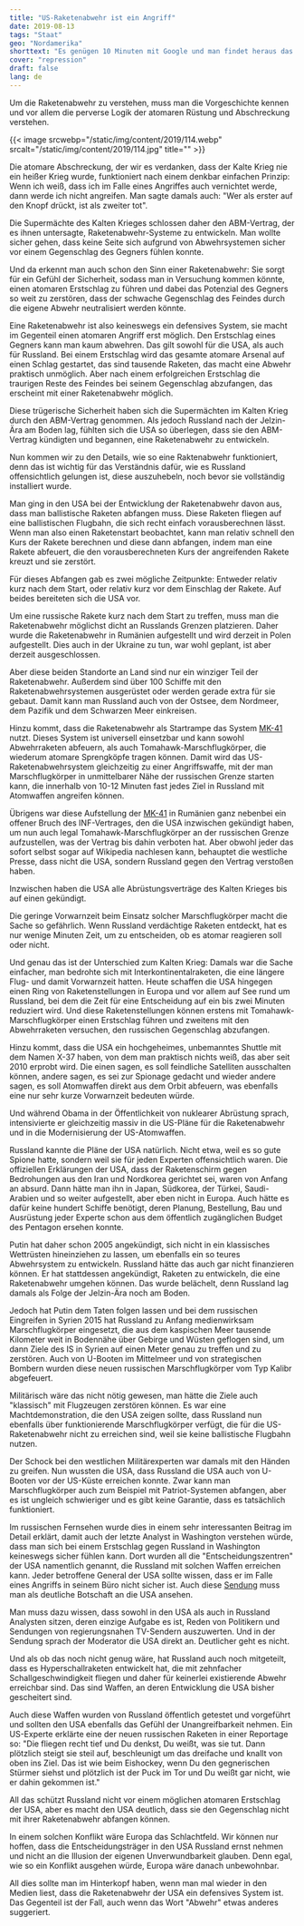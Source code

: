 ```yaml
---
title: "US-Raketenabwehr ist ein Angriff"
date: 2019-08-13
tags: "Staat"
geo: "Nordamerika"
shorttext: "Es genügen 10 Minuten mit Google und man findet heraus das die USA nicht verteidigen sondern mit den Raktenabwehrsystem angreifen."
cover: "repression"
draft: false
lang: de
---
```


Um die Raketenabwehr zu verstehen, muss man die Vorgeschichte kennen und vor allem die perverse Logik der atomaren Rüstung und Abschreckung verstehen.

{{< image srcwebp="/static/img/content/2019/114.webp" srcalt="/static/img/content/2019/114.jpg" title="" >}}

Die atomare Abschreckung, der wir es verdanken, dass der Kalte Krieg nie ein heißer Krieg wurde, funktioniert nach einem denkbar einfachen Prinzip: Wenn ich weiß, dass ich im Falle eines Angriffes auch vernichtet werde, dann werde ich nicht angreifen. Man sagte damals auch: "Wer als erster auf den Knopf drückt, ist als zweiter tot".

Die Supermächte des Kalten Krieges schlossen daher den ABM-Vertrag, der es ihnen untersagte, Raketenabwehr-Systeme zu entwickeln. Man wollte sicher gehen, dass keine Seite sich aufgrund von Abwehrsystemen sicher vor einem Gegenschlag des Gegners fühlen konnte.

Und da erkennt man auch schon den Sinn einer Raketenabwehr: Sie sorgt für ein Gefühl der Sicherheit, sodass man in Versuchung kommen könnte, einen atomaren Erstschlag zu führen und dabei das Potenzial des Gegners so weit zu zerstören, dass der schwache Gegenschlag des Feindes durch die eigene Abwehr neutralisiert werden könnte.

Eine Raketenabwehr ist also keineswegs ein defensives System, sie macht im Gegenteil einen atomaren Angriff erst möglich. Den Erstschlag eines Gegners kann man kaum abwehren. Das gilt sowohl für die USA, als auch für Russland. Bei einem Erstschlag wird das gesamte atomare Arsenal auf einen Schlag gestartet, das sind tausende Raketen, das macht eine Abwehr praktisch unmöglich. Aber nach einem erfolgreichen Erstschlag die traurigen Reste des Feindes bei seinem Gegenschlag abzufangen, das erscheint mit einer Raketenabwehr möglich.

Diese trügerische Sicherheit haben sich die Supermächten im Kalten Krieg durch den ABM-Vertrag genommen. Als jedoch Russland nach der Jelzin-Ära am Boden lag, fühlten sich die USA so überlegen, dass sie den ABM-Vertrag kündigten und begannen, eine Raketenabwehr zu entwickeln.

Nun kommen wir zu den Details, wie so eine Raktenabwehr funktioniert, denn das ist wichtig für das Verständnis dafür, wie es Russland offensichtlich gelungen ist, diese auszuhebeln, noch bevor sie vollständig installiert wurde.

Man ging in den USA bei der Entwicklung der Raketenabwehr davon aus, dass man ballistische Raketen abfangen muss. Diese Raketen fliegen auf eine ballistischen Flugbahn, die sich recht einfach vorausberechnen lässt. Wenn man also einen Raketenstart beobachtet, kann man relativ schnell den Kurs der Rakete berechnen und diese dann abfangen, indem man eine Rakete abfeuert, die den vorausberechneten Kurs der angreifenden Rakete kreuzt und sie zerstört.

Für dieses Abfangen gab es zwei mögliche Zeitpunkte: Entweder relativ kurz nach dem Start, oder relativ kurz vor dem Einschlag der Rakete. Auf beides bereiteten sich die USA vor.

Um eine russische Rakete kurz nach dem Start zu treffen, muss man die Raketenabwehr möglichst dicht an Russlands Grenzen platzieren. Daher wurde die Raketenabwehr in Rumänien aufgestellt und wird derzeit in Polen aufgestellt. Dies auch in der Ukraine zu tun, war wohl geplant, ist aber derzeit ausgeschlossen.

Aber diese beiden Standorte an Land sind nur ein winziger Teil der Raketenabwehr. Außerdem sind über 100 Schiffe mit den Raketenabwehrsystemen ausgerüstet oder werden gerade extra für sie gebaut. Damit kann man Russland auch von der Ostsee, dem Nordmeer, dem Pazifik und dem Schwarzen Meer einkreisen.

Hinzu kommt, dass die Raketenabwehr als Startrampe das System [MK-41](https://en.wikipedia.org/wiki/Mark_41_Vertical_Launching_System "Mark 41 Vertical Launching System") nutzt. Dieses System ist universell einsetzbar und kann sowohl Abwehrraketen abfeuern, als auch Tomahawk-Marschflugkörper, die wiederum atomare Sprengköpfe tragen können. Damit wird das US-Raketenabwehrsystem gleichzeitig zu einer Angriffswaffe, mit der man Marschflugkörper in unmittelbarer Nähe der russischen Grenze starten kann, die innerhalb von 10-12 Minuten fast jedes Ziel in Russland mit Atomwaffen angreifen können.

Übrigens war diese Aufstellung der [MK-41](https://www.armyrecognition.com/october_2018_global_defense_security_army_news_industry/deployment_of_us_mk_41_missile_systems_in_romania_poland_contradicts_inf_treaty.html "Deployment of US Mk 41 missile systems in Romania, Poland contradicts INF Treaty") in Rumänien ganz nebenbei ein offener Bruch des INF-Vertrages, den die USA inzwischen gekündigt haben, um nun auch legal Tomahawk-Marschflugkörper an der russischen Grenze aufzustellen, was der Vertrag bis dahin verboten hat. Aber obwohl jeder das sofort selbst sogar auf Wikipedia nachlesen kann, behauptet die westliche Presse, dass nicht die USA, sondern Russland gegen den Vertrag verstoßen haben.

Inzwischen haben die USA alle Abrüstungsverträge des Kalten Krieges bis auf einen gekündigt.

Die geringe Vorwarnzeit beim Einsatz solcher Marschflugkörper macht die Sache so gefährlich. Wenn Russland verdächtige Raketen entdeckt, hat es nur wenige Minuten Zeit, um zu entscheiden, ob es atomar reagieren soll oder nicht.

Und genau das ist der Unterschied zum Kalten Krieg: Damals war die Sache einfacher, man bedrohte sich mit Interkontinentalraketen, die eine längere Flug- und damit Vorwarnzeit hatten. Heute schaffen die USA hingegen einen Ring von Raketenstellungen in Europa und vor allem auf See rund um Russland, bei dem die Zeit für eine Entscheidung auf ein bis zwei Minuten reduziert wird. Und diese Raketenstellungen können erstens mit Tomahawk-Marschflugkörper einen Erstschlag führen und zweitens mit den Abwehrraketen versuchen, den russischen Gegenschlag abzufangen.

Hinzu kommt, dass die USA ein hochgeheimes, unbemanntes Shuttle mit dem Namen X-37 haben, von dem man praktisch nichts weiß, das aber seit 2010 erprobt wird. Die einen sagen, es soll feindliche Satelliten ausschalten können, andere sagen, es sei zur Spionage gedacht und wieder andere sagen, es soll Atomwaffen direkt aus dem Orbit abfeuern, was ebenfalls eine nur sehr kurze Vorwarnzeit bedeuten würde.

Und während Obama in der Öffentlichkeit von nuklearer Abrüstung sprach, intensivierte er gleichzeitig massiv in die US-Pläne für die Raketenabwehr und in die Modernisierung der US-Atomwaffen.

Russland kannte die Pläne der USA natürlich. Nicht etwa, weil es so gute Spione hatte, sondern weil sie für jeden Experten offensichtlich waren. Die offiziellen Erklärungen der USA, dass der Raketenschirm gegen Bedrohungen aus den Iran und Nordkorea gerichtet sei, waren von Anfang an absurd. Dann hätte man ihn in Japan, Südkorea, der Türkei, Saudi-Arabien und so weiter aufgestellt, aber eben nicht in Europa. Auch hätte es dafür keine hundert Schiffe benötigt, deren Planung, Bestellung, Bau und Ausrüstung jeder Experte schon aus dem öffentlich zugänglichen Budget des Pentagon ersehen konnte.

Putin hat daher schon 2005 angekündigt, sich nicht in ein klassisches Wettrüsten hineinziehen zu lassen, um ebenfalls ein so teures Abwehrsystem zu entwickeln. Russland hätte das auch gar nicht finanzieren können. Er hat stattdessen angekündigt, Raketen zu entwickeln, die eine Raketenabwehr umgehen können. Das wurde belächelt, denn Russland lag damals als Folge der Jelzin-Ära noch am Boden.

Jedoch hat Putin dem Taten folgen lassen und bei dem russischen Eingreifen in Syrien 2015 hat Russland zu Anfang medienwirksam Marschflugkörper eingesetzt, die aus dem kaspischen Meer tausende Kilometer weit in Bodennähe über Gebirge und Wüsten geflogen sind, um dann Ziele des IS in Syrien auf einen Meter genau zu treffen und zu zerstören. Auch von U-Booten im Mittelmeer und von strategischen Bombern wurden diese neuen russischen Marschflugkörper vom Typ Kalibr abgefeuert.

Militärisch wäre das nicht nötig gewesen, man hätte die Ziele auch "klassisch" mit Flugzeugen zerstören können. Es war eine Machtdemonstration, die den USA zeigen sollte, dass Russland nun ebenfalls über funktionierende Marschflugkörper verfügt, die für die US-Raketenabwehr nicht zu erreichen sind, weil sie keine ballistische Flugbahn nutzen.

Der Schock bei den westlichen Militärexperten war damals mit den Händen zu greifen. Nun wussten die USA, dass Russland die USA auch von U-Booten vor der US-Küste erreichen konnte. Zwar kann man Marschflugkörper auch zum Beispiel mit Patriot-Systemen abfangen, aber es ist ungleich schwieriger und es gibt keine Garantie, dass es tatsächlich funktioniert.

Im russischen Fernsehen wurde dies in einem sehr interessanten Beitrag im Detail erklärt, damit auch der letzte Analyst in Washington verstehen würde, dass man sich bei einem Erstschlag gegen Russland in Washington keineswegs sicher fühlen kann. Dort wurden all die "Entscheidungszentren" der USA namentlich genannt, die Russland mit solchen Waffen erreichen kann. Jeder betroffene General der USA sollte wissen, dass er im Falle eines Angriffs in seinem Büro nicht sicher ist. Auch diese [Sendung](http://vesti7.ru/video/1874609/episode/24-02-2019/ "ЭФИР ОТ 24.02.2019") muss man als deutliche Botschaft an die USA ansehen.

Man muss dazu wissen, dass sowohl in den USA als auch in Russland Analysten sitzen, deren einzige Aufgabe es ist, Reden von Politikern und Sendungen von regierungsnahen TV-Sendern auszuwerten. Und in der Sendung sprach der Moderator die USA direkt an. Deutlicher geht es nicht.

Und als ob das noch nicht genug wäre, hat Russland auch noch mitgeteilt, dass es Hyperschallraketen entwickelt hat, die mit zehnfacher Schallgeschwindigkeit fliegen und daher für keinerlei existierende Abwehr erreichbar sind. Das sind Waffen, an deren Entwicklung die USA bisher gescheitert sind.

Auch diese Waffen wurden von Russland öffentlich getestet und vorgeführt und sollten den USA ebenfalls das Gefühl der Unangreifbarkeit nehmen. Ein US-Experte erklärte eine der neuen russischen Raketen in einer Reportage so: "Die fliegen recht tief und Du denkst, Du weißt, was sie tut. Dann plötzlich steigt sie steil auf, beschleunigt um das dreifache und knallt von oben ins Ziel. Das ist wie beim Eishockey, wenn Du den gegnerischen Stürmer siehst und plötzlich ist der Puck im Tor und Du weißt gar nicht, wie er dahin gekommen ist."

All das schützt Russland nicht vor einem möglichen atomaren Erstschlag der USA, aber es macht den USA deutlich, dass sie den Gegenschlag nicht mit ihrer Raketenabwehr abfangen können.

In einem solchen Konflikt wäre Europa das Schlachtfeld. Wir können nur hoffen, dass die Entscheidungsträger in den USA Russland ernst nehmen und nicht an die Illusion der eigenen Unverwundbarkeit glauben. Denn egal, wie so ein Konflikt ausgehen würde, Europa wäre danach unbewohnbar.

All dies sollte man im Hinterkopf haben, wenn man mal wieder in den Medien liest, dass die Raketenabwehr der USA ein defensives System ist. Das Gegenteil ist der Fall, auch wenn das Wort "Abwehr" etwas anderes suggeriert.
